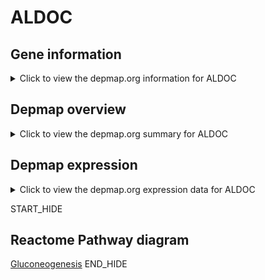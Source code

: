<h1>ALDOC</h1>

<h2>Gene information</h2>
<details>
  <summary>Click to view the depmap.org information for ALDOC</summary>
  <iframe src="https://depmap.org/portal/gene/ALDOC?tab=about" style="border:none;width:100%;height:800px"></iframe>
</details>

<h2>Depmap overview</h2>
<details>
  <summary>Click to view the depmap.org summary for ALDOC</summary>
  <iframe src="https://depmap.org/portal/gene/ALDOC?tab=overview" style="border:none;width:100%;height:800px"></iframe>
</details>

<h2>Depmap expression</h2>
<details>
  <summary>Click to view the depmap.org expression data for ALDOC</summary>
  <iframe src="https://depmap.org/portal/gene/ALDOC?tab=characterization" style="border:none;width:100%;height:800px"></iframe>
</details>


START_HIDE
<h2>Reactome Pathway diagram</h2>
<a href="https://reactome.org/PathwayBrowser/#/R-HSA-70263">Gluconeogenesis</a>
END_HIDE


